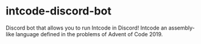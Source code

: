 # intcode-discord-bot
Discord bot that allows you to run Intcode in Discord! Intcode an assembly-like language defined in the problems of Advent of Code 2019.
